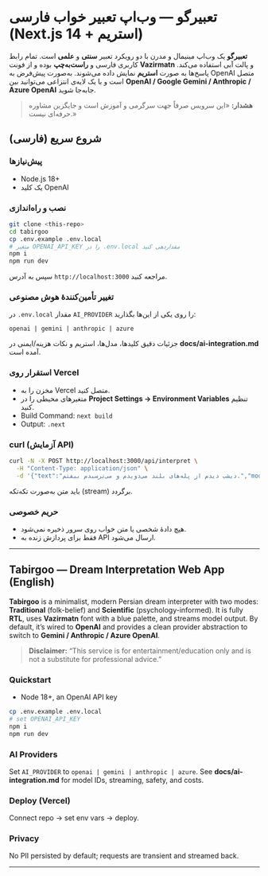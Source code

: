 # تعبیرگو — وب‌اپ تعبیر خواب فارسی (Next.js 14 + استریم)

**تعبیرگو** یک وب‌اپ مینیمال و مدرن با دو رویکرد تعبیر **سنتی** و **علمی** است. تمام رابط کاربری فارسی و **راست‌به‌چپ** بوده و از فونت **Vazirmatn** و پالت آبی استفاده می‌کند. پاسخ‌ها به صورت **استریم** نمایش داده می‌شوند. به‌صورت پیش‌فرض به OpenAI متصل است و با یک لایه‌ی انتزاعی می‌توانید بین **OpenAI / Google Gemini / Anthropic / Azure OpenAI** جابه‌جا شوید.

> **هشدار:** «این سرویس صرفاً جهت سرگرمی و آموزش است و جایگزین مشاوره حرفه‌ای نیست.»

## شروع سریع (فارسی)

### پیش‌نیازها
- Node.js 18+
- یک کلید OpenAI

### نصب و راه‌اندازی
```bash
git clone <this-repo>
cd tabirgoo
cp .env.example .env.local
# متغیر OPENAI_API_KEY را در .env.local مقداردهی کنید
npm i
npm run dev
```
سپس به آدرس `http://localhost:3000` مراجعه کنید.

### تغییر تأمین‌کنندهٔ هوش مصنوعی
در `.env.local` مقدار `AI_PROVIDER` را روی یکی از این‌ها بگذارید:
```
openai | gemini | anthropic | azure
```
جزئیات دقیق کلیدها، مدل‌ها، استریم و نکات هزینه/ایمنی در **docs/ai-integration.md** آمده است.

### استقرار روی Vercel
- مخزن را به Vercel متصل کنید.
- متغیرهای محیطی را در **Project Settings → Environment Variables** تنظیم کنید.
- Build Command: `next build`
- Output: `.next`

### curl (آزمایش API)
```bash
curl -N -X POST http://localhost:3000/api/interpret \
  -H "Content-Type: application/json" \
  -d '{"text":"دیشب دیدم از پله‌های بلند می‌دویدم و می‌ترسیدم بیفتم.","mode":"traditional"}'
```
باید متن به‌صورت تکه‌تکه (stream) برگردد.

### حریم خصوصی
- هیچ دادهٔ شخصی یا متن خواب روی سرور ذخیره نمی‌شود.
- فقط برای پردازش زنده به API ارسال می‌شود.

---

## Tabirgoo — Dream Interpretation Web App (English)

**Tabirgoo** is a minimalist, modern Persian dream interpreter with two modes: **Traditional** (folk-belief) and **Scientific** (psychology-informed). It is fully **RTL**, uses **Vazirmatn** font with a blue palette, and streams model output. By default, it’s wired to **OpenAI** and provides a clean provider abstraction to switch to **Gemini / Anthropic / Azure OpenAI**.

> **Disclaimer:** “This service is for entertainment/education only and is not a substitute for professional advice.”

### Quickstart
- Node 18+, an OpenAI API key
```bash
cp .env.example .env.local
# set OPENAI_API_KEY
npm i
npm run dev
```

### AI Providers
Set `AI_PROVIDER` to `openai | gemini | anthropic | azure`. See **docs/ai-integration.md** for model IDs, streaming, safety, and costs.

### Deploy (Vercel)
Connect repo → set env vars → deploy.

### Privacy
No PII persisted by default; requests are transient and streamed back.

---